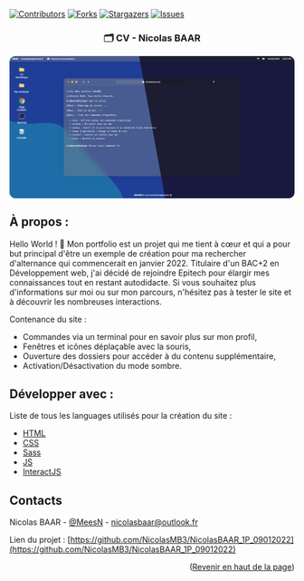 [![Contributors][contributors-shield]][contributors-url]
[![Forks][forks-shield]][forks-url]
[![Stargazers][stars-shield]][stars-url]
[![Issues][issues-shield]][issues-url]

<div id="top"></div>

<div align="center">

  ### 🗂️ CV - Nicolas BAAR

<img align="center" src="./assets/images/github-header.png" alt="Présentation en image du projet"/>
</div>

## À propos :

Hello World ! 👋 Mon portfolio est un projet qui me tient à cœur et qui a pour but principal d'être un exemple de création pour ma rechercher d'alternance qui commencerait en janvier 2022. Titulaire d'un BAC+2 en Développement web, j'ai décidé de rejoindre Epitech pour élargir mes connaissances tout en restant autodidacte. Si vous souhaitez plus d'informations sur moi ou sur mon parcours, n'hésitez pas à tester le site et à découvrir les nombreuses interactions.

Contenance du site :
* Commandes via un terminal pour en savoir plus sur mon profil,
* Fenêtres et icônes déplaçable avec la souris,
* Ouverture des dossiers pour accéder à du contenu supplémentaire,
* Activation/Désactivation du mode sombre.

## Développer avec :

Liste de tous les languages utilisés pour la création du site :

* [HTML](https://developer.mozilla.org/fr/docs/Web/HTML)
* [CSS](https://developer.mozilla.org/fr/docs/Web/CSS)
* [Sass](https://sass-lang.com/)
* [JS](https://developer.mozilla.org/fr/docs/Web/JavaScript)
* [InteractJS](https://interactjs.io/)

## Contacts

Nicolas BAAR - [@MeesN](https://nicolasbaar.fr/) - nicolasbaar@outlook.fr

Lien du projet : [https://github.com/NicolasMB3/NicolasBAAR_1P_09012022](https://github.com/NicolasMB3/NicolasBAAR_1P_09012022)

<p align="right">(<a href="#top">Revenir en haut de la page</a>)</p>

[contributors-shield]: https://img.shields.io/github/contributors/NicolasMB3/NicolasBAAR_1P_09012022.svg?style=for-the-badge
[contributors-url]: https://github.com/NicolasMB3/NicolasBAAR_1P_09012022/graphs/contributors
[forks-shield]: https://img.shields.io/github/forks/NicolasMB3/NicolasBAAR_1P_09012022.svg?style=for-the-badge
[forks-url]: https://github.com/NicolasMB3/NicolasBAAR_1P_09012022/pulse
[stars-shield]: https://img.shields.io/github/stars/NicolasMB3/NicolasBAAR_1P_09012022.svg?style=for-the-badge
[stars-url]: https://github.com/NicolasMB3/NicolasBAAR_1P_09012022/stargazers
[issues-shield]: https://img.shields.io/github/issues/NicolasMB3/NicolasBAAR_1P_09012022.svg?style=for-the-badge
[issues-url]: https://github.com/NicolasMB3/NicolasBAAR_1P_09012022/issues